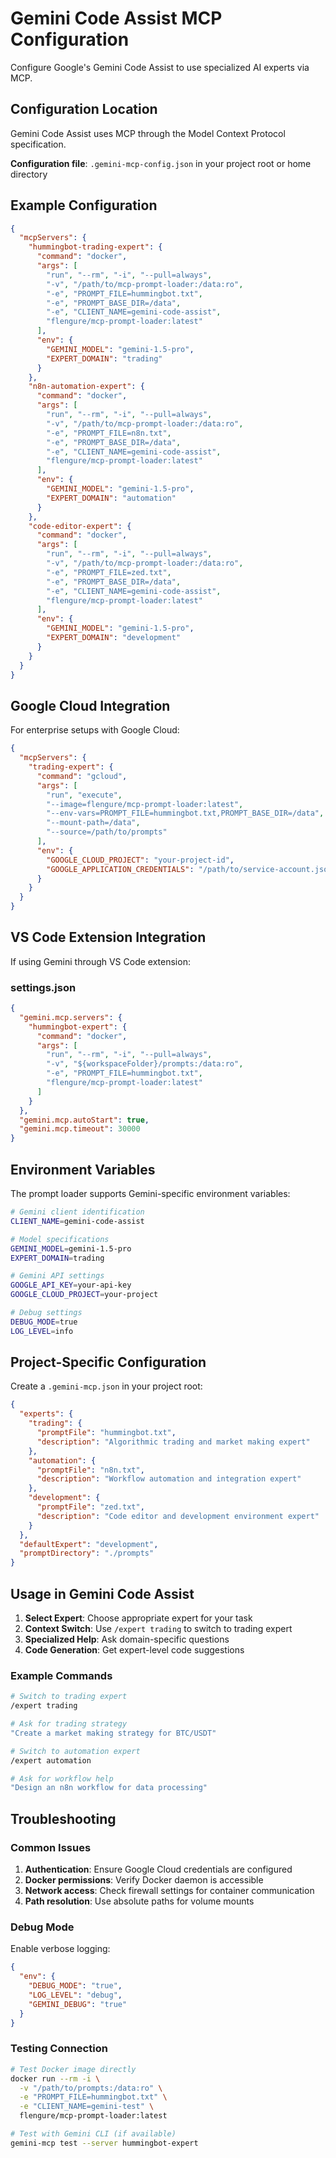 # Gemini Code Assist MCP Configuration

Configure Google's Gemini Code Assist to use specialized AI experts via MCP.

## Configuration Location

Gemini Code Assist uses MCP through the Model Context Protocol specification.

**Configuration file**: `.gemini-mcp-config.json` in your project root or home directory

## Example Configuration

```json
{
  "mcpServers": {
    "hummingbot-trading-expert": {
      "command": "docker",
      "args": [
        "run", "--rm", "-i", "--pull=always",
        "-v", "/path/to/mcp-prompt-loader:/data:ro",
        "-e", "PROMPT_FILE=hummingbot.txt",
        "-e", "PROMPT_BASE_DIR=/data",
        "-e", "CLIENT_NAME=gemini-code-assist",
        "flengure/mcp-prompt-loader:latest"
      ],
      "env": {
        "GEMINI_MODEL": "gemini-1.5-pro",
        "EXPERT_DOMAIN": "trading"
      }
    },
    "n8n-automation-expert": {
      "command": "docker", 
      "args": [
        "run", "--rm", "-i", "--pull=always",
        "-v", "/path/to/mcp-prompt-loader:/data:ro",
        "-e", "PROMPT_FILE=n8n.txt",
        "-e", "PROMPT_BASE_DIR=/data",
        "-e", "CLIENT_NAME=gemini-code-assist",
        "flengure/mcp-prompt-loader:latest"
      ],
      "env": {
        "GEMINI_MODEL": "gemini-1.5-pro",
        "EXPERT_DOMAIN": "automation"
      }
    },
    "code-editor-expert": {
      "command": "docker",
      "args": [
        "run", "--rm", "-i", "--pull=always", 
        "-v", "/path/to/mcp-prompt-loader:/data:ro",
        "-e", "PROMPT_FILE=zed.txt",
        "-e", "PROMPT_BASE_DIR=/data", 
        "-e", "CLIENT_NAME=gemini-code-assist",
        "flengure/mcp-prompt-loader:latest"
      ],
      "env": {
        "GEMINI_MODEL": "gemini-1.5-pro",
        "EXPERT_DOMAIN": "development"
      }
    }
  }
}
```

## Google Cloud Integration

For enterprise setups with Google Cloud:

```json
{
  "mcpServers": {
    "trading-expert": {
      "command": "gcloud",
      "args": [
        "run", "execute", 
        "--image=flengure/mcp-prompt-loader:latest",
        "--env-vars=PROMPT_FILE=hummingbot.txt,PROMPT_BASE_DIR=/data",
        "--mount-path=/data",
        "--source=/path/to/prompts"
      ],
      "env": {
        "GOOGLE_CLOUD_PROJECT": "your-project-id",
        "GOOGLE_APPLICATION_CREDENTIALS": "/path/to/service-account.json"
      }
    }
  }
}
```

## VS Code Extension Integration

If using Gemini through VS Code extension:

### **settings.json**
```json
{
  "gemini.mcp.servers": {
    "hummingbot-expert": {
      "command": "docker",
      "args": [
        "run", "--rm", "-i", "--pull=always",
        "-v", "${workspaceFolder}/prompts:/data:ro",
        "-e", "PROMPT_FILE=hummingbot.txt",
        "flengure/mcp-prompt-loader:latest"
      ]
    }
  },
  "gemini.mcp.autoStart": true,
  "gemini.mcp.timeout": 30000
}
```

## Environment Variables

The prompt loader supports Gemini-specific environment variables:

```bash
# Gemini client identification
CLIENT_NAME=gemini-code-assist

# Model specifications  
GEMINI_MODEL=gemini-1.5-pro
EXPERT_DOMAIN=trading

# Gemini API settings
GOOGLE_API_KEY=your-api-key
GOOGLE_CLOUD_PROJECT=your-project

# Debug settings
DEBUG_MODE=true
LOG_LEVEL=info
```

## Project-Specific Configuration

Create a `.gemini-mcp.json` in your project root:

```json
{
  "experts": {
    "trading": {
      "promptFile": "hummingbot.txt",
      "description": "Algorithmic trading and market making expert"
    },
    "automation": {
      "promptFile": "n8n.txt", 
      "description": "Workflow automation and integration expert"
    },
    "development": {
      "promptFile": "zed.txt",
      "description": "Code editor and development environment expert"
    }
  },
  "defaultExpert": "development",
  "promptDirectory": "./prompts"
}
```

## Usage in Gemini Code Assist

1. **Select Expert**: Choose appropriate expert for your task
2. **Context Switch**: Use `/expert trading` to switch to trading expert
3. **Specialized Help**: Ask domain-specific questions
4. **Code Generation**: Get expert-level code suggestions

### Example Commands

```bash
# Switch to trading expert
/expert trading

# Ask for trading strategy
"Create a market making strategy for BTC/USDT"

# Switch to automation expert  
/expert automation

# Ask for workflow help
"Design an n8n workflow for data processing"
```

## Troubleshooting

### Common Issues

1. **Authentication**: Ensure Google Cloud credentials are configured
2. **Docker permissions**: Verify Docker daemon is accessible
3. **Network access**: Check firewall settings for container communication
4. **Path resolution**: Use absolute paths for volume mounts

### Debug Mode

Enable verbose logging:

```json
{
  "env": {
    "DEBUG_MODE": "true",
    "LOG_LEVEL": "debug",
    "GEMINI_DEBUG": "true"
  }
}
```

### Testing Connection

```bash
# Test Docker image directly
docker run --rm -i \
  -v "/path/to/prompts:/data:ro" \
  -e "PROMPT_FILE=hummingbot.txt" \
  -e "CLIENT_NAME=gemini-test" \
  flengure/mcp-prompt-loader:latest

# Test with Gemini CLI (if available)
gemini-mcp test --server hummingbot-expert
```
